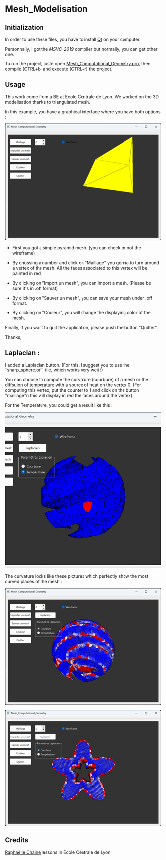 # Mesh_Modelisation

## Initialization

In order to use these files, you have to install [Qt](https://www.qt.io/download) on your computer. 

Personnally, I got the *MSVC-2019* compiler but normally, you can get other one.

Tu run the project, juste open [Mesh_Computational_Geometry.pro](/Mesh_Computational_Geometry/Mesh_Computational_Geometry.pro), then compile (CTRL+b) and execute (CTRL+r) the project.

## Usage

This work come from a BE at Ecole Centrale de Lyon. We worked on the 3D modelisation thanks to triangulated mesh.

In this example, you have a graphical interface where you have both options :

![Graphical interface](/Picture/Graphical_interface.png)


- First you got a simple pyramid mesh. (you can check or not the wireframe)

- By chossing a number and click on "Maillage" you gonna to turn around a vertex of the mesh. All the faces associated to this vertex will be painted in red.

- By clicking on "Import un mesh", you can import a mesh. (Please be sure it's in .off format)

- By clicking on "Sauver un mesh", you can save your mesh under .off format.

- By clicking on "Couleur", you will change the displaying color of the mesh.

Finally, if you want to quit the application, please push the button "Quitter".

Thanks,

## Laplacian :

I added a Laplacian button. (For this, I suggest you to use the "sharp_sphere.off" file, which works very well !)

You can choose to compute the curvature (courbure) of a mesh or the diffsuion of temperature with a source of heat on the vertex 0. (For computing this vertex, put the counter to 1 and click on the button "maillage"n this will display in red the faces around the vertex).

For the Temperature, you could get a result like this : 

![gif](/Picture/temperature_diffusion.gif)

The curvature looks like these pictures which perfectly show the most curved places of the mesh : 

![sphere](/Picture/courbure.png)

![star](/Picture/courbure_star.png)

## Credits

[Raphaëlle Chaine](mailto:raphaelle.chaine@univ-lyon1.fr) lessons in Ecole Centrale de Lyon

